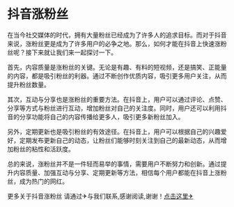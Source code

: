 # 抖音涨粉丝

在当今社交媒体的时代，拥有大量粉丝已经成为了许多人的追求目标。而对于抖音来说，涨粉丝更是成为了许多用户的必争之地。那么，如何才能在抖音上快速涨粉丝呢？接下来就让我们来一起探讨一下。

首先，内容质量是涨粉丝的关键。无论是有趣、有料的短视频，还是搞笑、正能量的内容，都是吸引粉丝的利器。通过不断创作优质内容，吸引更多用户关注，从而提升粉丝数量。

其次，互动与分享也是涨粉丝的重要方法。在抖音上，用户可以通过评论、点赞、分享等方式与粉丝进行互动，增加粉丝对自己的关注度。同时，用户还可以利用抖音的分享功能将自己的内容传播给更多人，吸引更多新粉丝加入。

另外，定期更新也是吸引粉丝的有效途径。在抖音上，用户可以根据自己的兴趣爱好，定期发布更新自己的动态，让粉丝们能够时刻关注到自己的最新动态，从而增加粉丝的粘性和活跃度。

总的来说，涨粉丝并不是一件轻而易举的事情，需要用户不断努力和创新。通过提升内容质量、加强互动与分享、定期更新等方法，相信每个用户都能在抖音上涨粉丝，成为热门的网红。

更多关于抖音涨粉丝 请通过✈与我们联系,感谢阅读,谢谢！[点击这里✈](https://t.me/lm66bot)